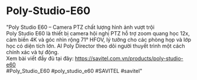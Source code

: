 # Poly-Studio-E60
"Poly Studio E60 – Camera PTZ chất lượng hình ảnh vượt trội <br>
Poly Studio E60 là thiết bị camera hội nghị PTZ hỗ trợ zoom quang học 12x, cảm biến 4K và góc nhìn rộng 71° HFOV, lý tưởng cho các phòng họp và lớp học có diện tích lớn. AI Poly Director theo dõi người thuyết trình một cách chính xác và tự động. <br> Xem bài viết đầy đủ tại đây: https://savitel.com.vn/products/poly-studio-e60 <br>
#Poly_Studio_E60 #poly_studio_e60 #SAVITEL #savitel"
